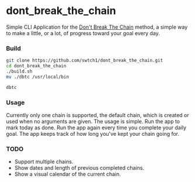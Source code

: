 # dont_break_the_chain
Simple CLI Application for the
[Don't Break The Chain](https://www.writersstore.com/dont-break-the-chain-jerry-seinfeld/) method,
a simple way to make a little, or a lot, of progress toward your goal every day.

### Build
```bash
git clone https://github.com/swtch1/dont_break_the_chain.git
cd dont_break_the_chain
./build.sh
mv ./dbtc /usr/local/bin

dbtc
```

### Usage
Currently only one chain is supported, the default chain, which is created or used when no arguments are
given.  The usage is simple.  Run the app to mark today as done.  Run the app again every time you complete your
daily goal.  The app keeps track of how long you've kept your chain going for.

### TODO
- Support multiple chains.
- Show dates and length of previous completed chains.
- Show a visual calendar of the current chain.


